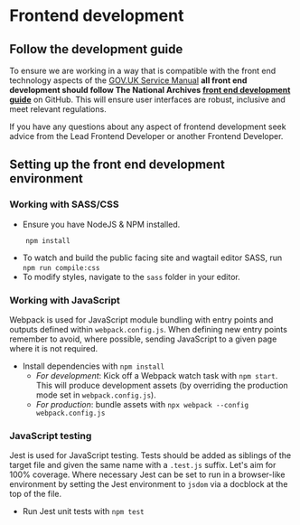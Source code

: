 # Frontend development

## Follow the development guide

To ensure we are working in a way that is compatible with the front end technology aspects of the [GOV.UK Service Manual](https://www.gov.uk/service-manual/technology) **all front end development should follow The National Archives [front end development guide](https://github.com/nationalarchives/front-end-development-guide)** on GitHub. This will ensure user interfaces are robust, inclusive and meet relevant regulations. 

If you have any questions about any aspect of frontend development seek advice from the Lead Frontend Developer or another Frontend Developer.

## Setting up the front end development environment

### Working with SASS/CSS

- Ensure you have NodeJS & NPM installed.
```
    npm install 
```
- To watch and build the public facing site and wagtail editor SASS, run `npm run compile:css`
- To modify styles, navigate to the `sass` folder in your editor.

### Working with JavaScript

Webpack is used for JavaScript module bundling with entry points and outputs defined within `webpack.config.js`. When defining new
entry points remember to avoid, where possible, sending JavaScript to a given page where it is not required.

- Install dependencies with `npm install`
    - _For development_: Kick off a Webpack watch task with `npm start`. This will produce development assets (by overriding the production mode set in `webpack.config.js`).
    - _For production_: bundle assets with `npx webpack --config webpack.config.js`

### JavaScript testing

Jest is used for JavaScript testing. Tests should be added as siblings of the target file and given the same name with a `.test.js` suffix. Let's aim for 100% coverage. Where necessary Jest can be set to run in a browser-like environment by setting the Jest environment to `jsdom` via a docblock at the top of the file.

- Run Jest unit tests with `npm test`